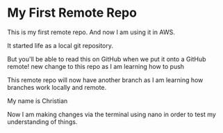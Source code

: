 # My First Remote Repo

This is my first remote repo. And now I am using it in AWS.


It started life as a local git repository.

But you'll be able to read this on GitHub when we put it onto a GitHub remote!
new change to this repo as I am learning how to push

This remote repo will now have another branch as I am learning how branches work locally and 
remote.

My name is Christian

Now I am making changes via the terminal using nano in order to test my understanding of things.

